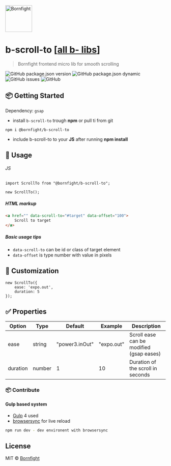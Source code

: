 <a href="http://www.bornfight.com">
<img width="84px" src="https://www.bornfight.com/wp-content/themes/bf/static/ui/BF-sign-dark.svg?" title="Bornfight" alt="Bornfight">
</a>

# b-scroll-to [[all b- libs](https://github.com/bornfight/b-lib-archive/)]
> Bornfight frontend micro lib for smooth scrolling

![GitHub package.json version](https://img.shields.io/github/package-json/v/bornfight/b-scroll-to?style=flat-square)
![GitHub package.json dynamic](https://img.shields.io/github/package-json/keywords/bornfight/b-scroll-to?style=flat-square)
![GitHub issues](https://img.shields.io/github/issues/bornfight/b-scroll-to?style=flat-square)
![GitHub](https://img.shields.io/github/license/bornfight/b-scroll-to?style=flat-square)


## 📦 Getting Started

Dependency: `gsap`

- install `b-scroll-to` trough __npm__ or pull ti from git

```
npm i @bornfight/b-scroll-to
```

- include b-scroll-to to your __JS__ after running __npm install__

## 🔨️ Usage 
###### JS
``` JS
import ScrollTo from "@bornfight/b-scroll-to";

new ScrollTo();
```

##### HTML markup

```HTML
<a href="" data-scroll-to="#target" data-offset="100">
    Scroll to target
</a>
```

##### Basic usage tips
- `data-scroll-to` can be id or class of target element
- `data-offset` is type number with value in pixels
     
## 💎 Customization

```JS
new ScrollTo({
    ease: 'expo.out',
    duration: 5
});
```

## ✅ Properties

Option | Type | Default | Example | Description
------ | ---- | ------- | ------- | -----------
ease | string | "power3.inOut" | "expo.out" | Scroll ease can be modified (gsap eases) 
duration | number | 1 | 10 | Duration of the scroll in seconds 
   
### 📦 Contribute

#### Gulp based system 
 - [Gulp](https://gulpjs.com/) 4 used
 - [browsersync](https://browsersync.io/) for live reload
 
```bash
npm run dev - dev environent with browsersync
```

## License

MIT © [Bornfight](https://www.bornfight.com)
